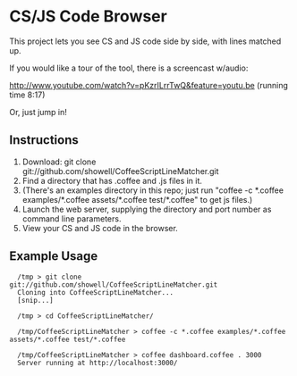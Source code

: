 <h1>CS/JS Code Browser</h1>

This project lets you see CS and JS code side by side, with lines matched up.

If you would like a tour of the tool, there is a screencast w/audio:

  http://www.youtube.com/watch?v=pKzrILrrTwQ&feature=youtu.be (running time 8:17)

Or, just jump in!

<h2>Instructions</h2>

  1. Download: git clone git://github.com/showell/CoffeeScriptLineMatcher.git
  1. Find a directory that has .coffee and .js files in it.
  1. (There's an examples directory in this repo; just run "coffee -c \*.coffee examples/\*.coffee assets/\*.coffee test/\*.coffee" to get js files.)
  1. Launch the web server, supplying the directory and port number as command line parameters.
  1. View your CS and JS code in the browser.
  
<h2>Example Usage</h2>
  
```
  /tmp > git clone git://github.com/showell/CoffeeScriptLineMatcher.git
  Cloning into CoffeeScriptLineMatcher...
  [snip...]
  
  /tmp > cd CoffeeScriptLineMatcher/
  
  /tmp/CoffeeScriptLineMatcher > coffee -c *.coffee examples/*.coffee assets/*.coffee test/*.coffee
  
  /tmp/CoffeeScriptLineMatcher > coffee dashboard.coffee . 3000
  Server running at http://localhost:3000/
```
  
